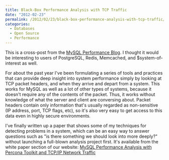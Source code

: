 ```yaml
---
title: Black-Box Performance Analysis with TCP Traffic
date: "2012-02-23"
permalink: /2012/02/23/black-box-performance-analysis-with-tcp-traffic/
categories:
  - Databases
  - Open Source
  - Performance
---
```

This is a cross-post from the [MySQL Performance Blog][1]. I thought it would be interesting to users of PostgreSQL, Redis, Memcached, and $system-of-interest as well.

For about the past year I've been formulating a series of tools and practices that can provide deep insight into system performance simply by looking at TCP packet headers, and when they arrive and depart from a system. This works for MySQL as well as a lot of other types of systems, because it doesn't require any of the contents of the packet. Thus, it works without knowledge of what the server and client are conversing about. Packet headers contain only information that's usually regarded as non-sensitive (IP address, port, TCP flags, etc), so it's also very easy to get access to this data even in highly secure environments.

I've finally written up a paper that shows some of my techniques for detecting problems in a system, which can be an easy way to answer questions such as "is there something we should look into more deeply?" without launching a full-blown analysis project first. It's available from the white paper section of our website: [MySQL Performance Analysis with Percona Toolkit and TCP/IP Network Traffic][2]

 [1]: http://www.mysqlperformanceblog.com/2012/02/23/black-box-mysql-performance-analysis-with-tcp-traffic/
 [2]: http://www.percona.com/about-us/mysql-white-paper/mysql-performance-analysis-with-percona-toolkit-and-tcp-ip-network-traffic/
